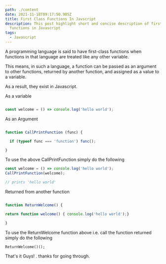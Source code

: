 ```yaml
---
path: ./content
date: 2021-11-18T09:17:50.905Z
title: First Class Functions In Javscript
description: This post highlight short and concise description of first class
  functions in Javascript
tags:
  - Javascript
---
```

A programming language is said to have first-class functions when functions in that language are treated like any other variable.

This means, in such a language, a function can be passed as an argument to other functions, returned by another function, and assigned as a value to a variable.

As a result, they exist in Javascript.

As a variable 

```javascript

const welcome = () => console.log('hello world');

```

As an Argument

```javascript

function CallPrintFunction (func) {

  if (typeof func === 'function') func(); 

}

```

To use the above CallPrintFunction simply do the following

```javascript
const welcome = () => console.log('hello world');
CallPrintFunction(welcome);

// prints 'hello world'

```

Returned from another function

```javascript

function ReturnWelcome() {

return function welcome() { console.log('hello world');}

}

```

To use the ReturnWelcome function above i.e. call the function returned simply do the following

```
ReturnWelcome()();
```


That's it Guys! . thanks for going through.